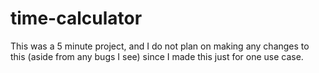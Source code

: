 # time-calculator 
This was a 5 minute project, and I do not plan on making any changes to this (aside from any bugs I see) since I made this just for one use case.
